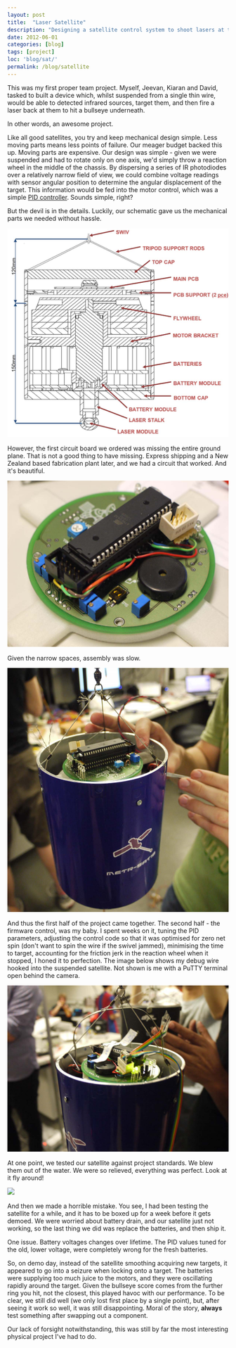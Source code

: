 ```yaml
---
layout: post
title:  "Laser Satellite"
description: "Designing a satellite control system to shoot lasers at targets."
date: 2012-06-01
categories: [blog]
tags: [project]
loc: 'blog/sat/'
permalink: /blog/satellite
---
```


This was my first proper team project. Myself, Jeevan, Kiaran and David, tasked to built a device which, whilst suspended from a single thin wire,
would be able to detected infrared sources, target them, and then fire a laser back at them to hit a bullseye underneath.

In other words, an awesome project.

Like all good satellites, you try and keep mechanical design simple. Less moving parts means less points of failure.
Our meager budget backed this up. Moving parts are expensive. Our design was simple - given we were suspended and had to rotate only on one axis,
we'd simply throw a reaction wheel in the middle of the chassis. By dispersing a series of IR photodiodes over a relatively narrow field of view, we
could combine voltage readings with sensor angular position to determine the angular displacement of the target. This information would be fed
into the motor control, which was a simple [PID controller](https://en.wikipedia.org/wiki/PID_controller). Sounds simple, right?

But the devil is in the details. Luckily, our schematic gave us the mechanical parts we needed without hassle.

![](schematic.jpg)


However, the first circuit board we ordered was missing the entire ground plane. That is not a good thing to have missing. Express shipping and a New Zealand
based fabrication plant later, and we had a circuit that worked. And it's beautiful.

![](pcb.jpg)

Given the narrow spaces, assembly was slow.

![](assembly.jpg)

And thus the first half of the project came together. The second half - the firmware control, was my baby. I spent weeks on it, tuning the PID parameters,
adjusting the control code so that it was optimised for zero net spin (don't want to spin the wire if the swivel jammed), minimising the time to target,
accounting for the friction jerk in the reaction wheel when it stopped, I honed it to perfection. The image below shows my debug wire hooked into the
suspended satellite. Not shown is me with a PuTTY terminal open behind the camera.

![](debug.jpg)

At one point, we tested our satellite against project standards. We blew them out of the water. We were so relieved, everything was perfect. Look at it fly around!

![](cover.jpg)

And then we made a horrible mistake. You see, I had been testing the satellite for a while, and it has to be boxed up for a week before it gets
demoed. We were worried about battery drain, and our satellite just not working, so the last thing we did was replace the batteries, and then ship it.

One issue. Battery voltages changes over lifetime. The PID values tuned for the old, lower voltage, were completely wrong for the fresh batteries.

So, on demo day, instead of the satellite smoothing acquiring new targets, it appeared to go into a seizure when locking onto a target. The batteries were
supplying too much juice to the motors, and they were oscillating rapidly around the target. Given the bullseye score comes from the further ring you hit, not the
closest, this played havoc with our performance. To be clear, we still did well (we only lost first place by a single point), but, after seeing it work
so well, it was still disappointing. Moral of the story, <strong>always</strong> test something after swapping out a component.

Our lack of forsight notwithstanding, this was still by far the most interesting physical project I've had to do.
